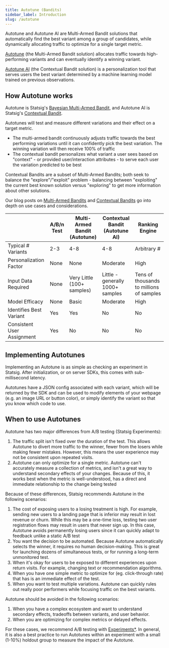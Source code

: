 ```yaml
---
title: Autotune (Bandits)
sidebar_label: Introduction
slug: /autotune
---
```


Autotune and Autotune AI are Multi-Armed Bandit solutions that automatically find the best variant among a group of candidates, while dynamically allocating traffic to optimize for a single target metric.

[Autotune](./multi-armed-bandit.md) (the Multi-Armed Bandit solution) allocates traffic towards high-performing variants and can eventually identify a winning variant.

[Autotune AI](./contextual-bandit.md) (the Contextual Bandit solution) is a personalization tool that serves users the best variant determined by a machine learning model trained on previous observations.

## How Autotune works

Autotune is Statsig's [Bayesian Multi-Armed Bandit](./multi-armed-bandit.md), and Autotune AI is Statsig's [Contextual Bandit](./contextual-bandit.md).

Autotunes will test and measure different variations and their effect on a target metric.

- The multi-armed bandit continuously adjusts traffic towards the best performing variations until it can confidently pick the best variation. The winning variation will then receive 100% of traffic
- The contextual bandit personalizes what variant a user sees based on "context" - or provided user/interaction attributes - to serve each user the variation predicted to be best

Contextual Bandits are a subset of Multi-Armed Bandits; both seek to balance the "explore"/"exploit" problem - balancing between "exploiting" the current best known solution versus "exploring" to get more information about other solutions.

Our blog posts on [Multi-Armed Bandits](https://docs.statsig.com/autotune) and [Contextual Bandits](https://www.statsig.com/blog/statsig-autotune-contextual-bandits-personalization) go into depth on use cases and considerations.

|                            | A/B/n Test | Multi-Armed Bandit (Autotune) | Contextual Bandit (Autotune AI)  | Ranking Engine                           |
| -------------------------- | ---------- | ----------------------------- | -------------------------------- | ---------------------------------------- |
| Typical # Variants         | 2-3        | 4-8                           | 4-8                              | Arbitrary #                              |
| Personalization Factor     | None       | None                          | Moderate                         | High                                     |
| Input Data Required        | None       | Very Little (100+ samples)    | Little - generally 1000+ samples | Tens of thousands to millions of samples |
| Model Efficacy             | None       | Basic                         | Moderate                         | High                                     |
| Identifies Best Variant    | Yes        | Yes                           | No                               | No                                       |
| Consistent User Assignment | Yes        | No                            | No                               | No                                       |

## Implementing Autotunes

Implementing an Autotune is as simple as checking an experiment in Statsig. After initialization, or on server SDKs, this comes with sub-millisecond latency.

Autotunes have a JSON config associated with each variant, which will be returned by the SDK and can be used to modify elements of your webpage (e.g. an image URL or button color), or simply identify the variant so that you know which code to use.

## When to use Autotunes

Autotune has two major differences from A/B testing (Statsig Experiments):

1. The traffic split isn't fixed over the duration of the test. This allows Autotune to divert more traffic to the winner, fewer from the losers while making fewer mistakes. However, this means the user experience may not be consistent upon repeated visits.
2. Autotune can only optimize for a single metric. Autotune can't accurately measure a collection of metrics, and isn't a great way to understand secondary effects of your changes. Because of this, it works best when the metric is well-understood, has a direct and immediate relationship to the change being tested

Because of these differences, Statsig recommends Autotune in the following scenarios:

1. The cost of exposing users to a losing treatment is high. For example, sending new users to a landing page that is inferior may result in lost revenue or churn. While this may be a one-time loss, testing two user registration flows may result in users that never sign up. In this case, Autotune avoids permanently losing users since it can quickly adapt to feedback unlike a static A/B test
2. You want the decision to be automated. Because Autotune automatically selects the winner, it requires no human decision-making. This is great for launching dozens of simultaneous tests, or for running a long-term unmonitored test.
3. When it's okay for users to be exposed to different experiences upon return visits. For example, changing text or recommendation algorithms.
4. When you have one simple metric to optimize for (eg. click-through rate) that has is an immediate effect of the test.
5. When you want to test multiple variations. Autotune can quickly rules out really poor performers while focusing traffic on the best variants.

Autotune should be avoided in the following scenarios:

1. When you have a complex ecosystem and want to understand secondary effects, tradeoffs between variants, and user behavior.
2. When you are optimizing for complex metrics or delayed effects.

For these cases, we recommend A/B testing with [Experiments\*](/experiments-plus). In general, it is also a best practice to run Autotunes within an experiment with a small (1-10%) holdout group to measure the impact of the Autotune.
